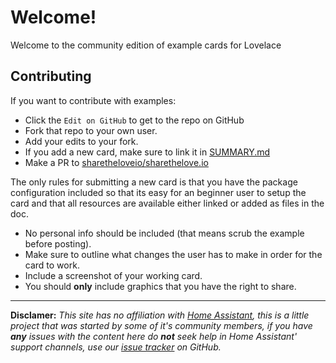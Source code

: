# Welcome!

Welcome to the community edition of example cards for Lovelace

## Contributing

 If you want to contribute with examples:
 
 - Click the `Edit on GitHub` to get to the repo on GitHub
 - Fork that repo to your own user.
 - Add your edits to your fork.
 - If you add a new card, make sure to link it in [SUMMARY.md](https://github.com/sharetheloveio/sharethelove.io/blob/master/SUMMARY.md)
 - Make a PR to [sharetheloveio/sharethelove.io]()
  
The only rules for submitting a new card is that you have the package configuration included so that its easy for an beginner user to setup the card and that all resources are available either linked or added as files in the doc.

* No personal info should be included \(that means scrub the example before posting\).
* Make sure to outline what changes the user has to make in order for the card to work.
* Include a screenshot of your working card.
* You should **only** include graphics that you have the right to share.

***
**Disclamer:** _This site has no affiliation with [Home Assistant](https://www.home-assistant.io/), this is a little project that was started by some of it's community members, if you have **any** issues with the content here do **not** seek help in Home Assistant' support channels, use our [issue tracker](https://github.com/sharetheloveio/sharethelove.io/issues) on GitHub._
